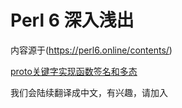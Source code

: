 # Perl 6 深入浅出

内容源于(https://perl6.online/contents/)

[proto关键字实现函数签名和多态](01-the-proto-keyword.md)

我们会陆续翻译成中文，有兴趣，请加入


